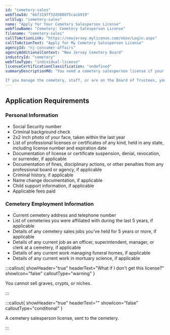 ```yaml
---
id: "cemetery-sales"
webflowId: "66f3197f52d588875cacb919"
urlSlug: "cemetery-sales"
name: "Apply for Your Cemetery Salesperson License"
webflowName: "Cemetery: Cemetery Salesperson License"
filename: "cemetery-sales"
callToActionLink: "https://newjersey.mylicense.com/eGov/Login.aspx"
callToActionText: "Apply for My Cemetery Salesperson License"
agencyId: "nj-consumer-affairs"
agencyAdditionalContext: "New Jersey Cemetery Board"
industryId: "cemetery"
webflowType: "individual-license"
licenseCertificationClassification: "undefined"
summaryDescriptionMd: "You need a cemetery salesperson license if your main job is selling graves, crypts, or niches.

If you manage the cemetery, staff, or are on the Board of Trustees, you don't need this license. You can sell graves, crypts, or niches without it."
---
```


## Application Requirements

### Personal Information

- Social Security number
- Criminal background check
- 2x2 inch photo of your face, taken within the last year
- List of professional licenses or certificates of any kind, held in any state, including license number and expiration date
- Documentation of license or certificate suspension, denial, revocation, or surrender, if applicable
- Documentation of fines, disciplinary actions, or other penalties from any professional board or agency, if applicable
- Criminal history, if applicable
- Name change documentation, if applicable
- Child support information, if applicable
- Applicable fees paid

### Cemetery Employment Information

- Current cemetery address and telephone number
- List of cemeteries you were affiliated with during the last 5 years, if applicable
- Details of any cemetery sales jobs you’ve held for 5 years or more, if applicable
- Details of any current job as an officer, superintendent, manager, or clerk at a cemetery, if applicable
- Details of any current work managing funeral homes, if applicable
- Details of any current work in mortuary science, if applicable

:::callout{ showHeader="true" headerText="What if I don't get this license?" showIcon="false" calloutType="warning" }

You cannot sell graves, crypts, or niches.

:::

:::callout{ showHeader="true" headerText="" showIcon="false" calloutType="conditional" }

A cemetery salesperson license, sent to the cemetery.

:::
